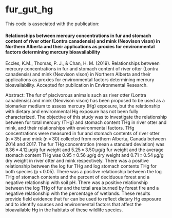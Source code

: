 # fur_gut_hg

This code is associated with the publication: 
#### Relationships between mercury concentrations in fur and stomach content of river otter (Lontra canadensis) and mink (Neovison vison) in Northern Alberta and their applications as proxies for environmental factors determining mercury bioavailability

Eccles, K.M., Thomas, P. J., & Chan, H. M. (2019). Relationships between mercury concentrations in fur and stomach content of river otter (Lontra canadensis) and mink (Neovison vison) in Northern Alberta and their applications as proxies for environmental factors determining mercury bioavailability. Accepted for publication in Environmental Research.

Abstract: The fur of piscivorous animals such as river otter (Lontra canadensis) and mink (Neovison vison) has been proposed to be used as a biomarker medium to assess mercury (Hg) exposure, but the relationship with dietary and environmental Hg exposure has not been fully characterized. The objective of this study was to investigate the relationship between fur total mercury (THg) and stomach content THg in river otter and mink, and their relationships with environmental factors. THg concentrations were measured in fur and stomach contents of river otter (n = 35) and mink (n = 30) collected from northern Alberta, Canada between 2014 and 2017. The fur THg concentration (mean ± standard deviation) was 6.36 ± 4.12 μg/g fur weight and 5.25 ± 3.50 μg/g fur weight and the average stomach content THg was 0.95 ± 0.56 μg/g dry weight and 0.71 ± 0.54 μg/g dry weight in river otter and mink respectively. There was a positive relationship between the log fur THg and log stomach contents THg for both species (p < 0.05). There was a positive relationship between the log THg of stomach contents and the percent of deciduous forest and a negative relationship with soil pH. There was a positive relationship between the log THg of fur and the total area burned by forest fire and a negative relationship with the percentage of wetlands. These results provide field evidence that fur can be used to reflect dietary Hg exposure and to identify sources and environmental factors that affect the bioavailable Hg in the habitats of these wildlife species.
